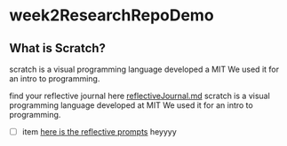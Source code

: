 # week2ResearchRepoDemo

<!-- how to comment in markdown -->


## What is Scratch? 
scratch is a visual programming language developed a MIT We used it for an intro to programming.

find your reflective journal here [reflectiveJournal.md](./reflections/reflectiveJournal.md)
scratch is a visual programming language developed at MIT We used it for an intro to programming.

- [ ] item
[here is the reflective prompts](./reflective-prompts.md)
heyyyy
